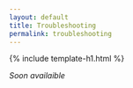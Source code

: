 ```yaml
---
layout: default
title: Troubleshooting
permalink: troubleshooting
---
```


{% include template-h1.html %}

_Soon availaible_
